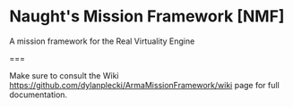 Naught's Mission Framework [NMF]
================================

A mission framework for the Real Virtuality Engine

===

Make sure to consult the Wiki <https://github.com/dylanplecki/ArmaMissionFramework/wiki> page for full documentation.
